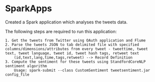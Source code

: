 # SparkApps
Created a Spark application which analyses the tweets data.

The following steps are required to run this application:
	
	1. Get the tweets from Twitter using OAuth application and Flume
	2. Parse the tweets JSON to tab delimited file with specified columns/dimensions/attributes from every tweet - tweettime, tweet text, tweet language, tweet id, tweet hash tags, retweet text
		(id,text,lang,time,tags,retweet) --> Record Definition
	3. Compute the sentiment for these tweets using StandfordCoreNLP sentiment algorithm
		Usage: spark-submit --class CustomSentiment tweetsentiment.jar config_file 
